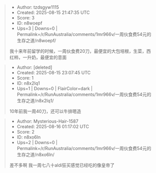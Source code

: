 > - Author: tzdsgyw1115
> - Created: 2025-08-15 21:47:35 UTC
> - Score: 3
> - ID: n8woepf
> - Ups=3 | Downs=0 | Permalink=/r/RunAustralia/comments/1mr966v/一周伙食费54元的生存之道/n8woepf/
>
> 我十来年前留学的时候，一周伙食费20刀，最便宜的大包培根，生菜，西红柿，一升奶，最便宜的意面

> - Author: [deleted]
> - Created: 2025-08-15 23:07:45 UTC
> - Score: 1
> - ID: n8x2lq1
> - Ups=1 | Downs=0 | FlairColor=dark | Permalink=/r/RunAustralia/comments/1mr966v/一周伙食费54元的生存之道/n8x2lq1/
>
> 10年前我一周40刀，还可以牛排嗯造

> - Author: Mysterious-Hair-1587
> - Created: 2025-08-16 01:17:02 UTC
> - Score: 2
> - ID: n8xo6ln
> - Ups=2 | Downs=0 | Permalink=/r/RunAustralia/comments/1mr966v/一周伙食费54元的生存之道/n8xo6ln/
>
> 差不多啊 我一周七八十aldi狂买感觉已经吃的像皇帝了
